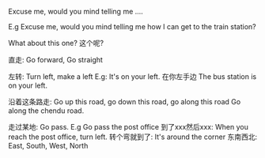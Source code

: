 Excuse me, would you mind telling me ....

E.g Excuse me, would you mind telling me how I can get to the train station?

What about this one? 这个呢?

直走: Go forward, Go straight

左转: Turn left, make a left 
E.g: It's on your left. 在你左手边 The bus station is on your left.

沿着这条路走: Go up this road, go down this road, go along this road
Go along the chendu road.

走过某地: Go pass. E.g Go pass the post office
到了xxx然后xxx: When you reach the post office, turn left.
转个弯就到了: It's around the corner
东南西北: East, South, West, North